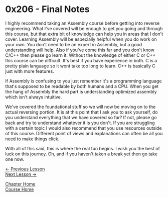 # 0x206 - Final Notes
I highly recommend taking an Assembly course before getting into reverse engineering. What I've covered will be enough to get you going and through this course, but that extra bit of knowledge can help you in areas that I don't cover. Learning Assembly will be especially helpful when you do work on your own. You don't need to be an expert in Assembly, but a good understanding will help. Also if you've come this far and you don't know C/C++ then please go learn it. Without the knowledge of either C or C++ this course can be difficult. It's best if you have experience in both. C is a pretty plain language so it wont take too long to learn. C++ is basically C just with more features.

If Assembly is confusing to you just remember it's a programming language that's supposed to be readable by both humans and a CPU. When you get the hang of Assembly the hard part is understanding optimized assembly which isn't always intuitive.

We've covered the foundational stuff so we will now be moving on to the actual reversing portion. It is at this point that I ask you to ask yourself, do you understand everything that we have covered so far? If not, please go back and try to understand whatever it is you don't. If you are struggling with a certain topic I would also recommend that you use resources outside of this course. Different point of views and explanations can often be all you need to make things click.

With all of this said, this is where the real fun begins. I wish you the best of luck on this journey. Oh, and if you haven't taken a break yet then go take one now.

[<- Previous Lesson](0x205-CallingConventions.md)  
[Next Lesson ->](../0x300-Tools/0x300-Tools.md)  

[Chapter Home](0x200-Assembly.md)  
[Course Home](../README.md)  